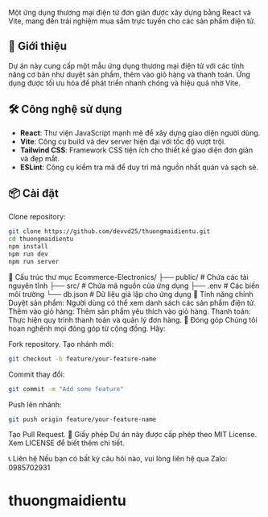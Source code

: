 Một ứng dụng thương mại điện tử đơn giản được xây dựng bằng React và Vite, mang đến trải nghiệm mua sắm trực tuyến cho các sản phẩm điện tử.

## 🚀 Giới thiệu

Dự án này cung cấp một mẫu ứng dụng thương mại điện tử với các tính năng cơ bản như duyệt sản phẩm, thêm vào giỏ hàng và thanh toán. Ứng dụng được tối ưu hóa để phát triển nhanh chóng và hiệu quả nhờ Vite.

## 🛠️ Công nghệ sử dụng

- **React**: Thư viện JavaScript mạnh mẽ để xây dựng giao diện người dùng.
- **Vite**: Công cụ build và dev server hiện đại với tốc độ vượt trội.
- **Tailwind CSS**: Framework CSS tiện ích cho thiết kế giao diện đơn giản và đẹp mắt.
- **ESLint**: Công cụ kiểm tra mã để duy trì mã nguồn nhất quán và sạch sẽ.

## 📦 Cài đặt

Clone repository:

```bash
git clone https://github.com/devvd25/thuongmaidientu.git
cd thuongmaidientu
npm install
npm run dev
npm run server
```

📂 Cấu trúc thư mục
Ecommerce-Electronics/
├── public/ # Chứa các tài nguyên tĩnh
├── src/ # Chứa mã nguồn của ứng dụng
├── .env # Các biến môi trường
└── db.json # Dữ liệu giả lập cho ứng dụng
🌟 Tính năng chính
Duyệt sản phẩm: Người dùng có thể xem danh sách các sản phẩm điện tử.
Thêm vào giỏ hàng: Thêm sản phẩm yêu thích vào giỏ hàng.
Thanh toán: Thực hiện quy trình thanh toán và quản lý đơn hàng.
🤝 Đóng góp
Chúng tôi hoan nghênh mọi đóng góp từ cộng đồng. Hãy:

Fork repository.
Tạo nhánh mới:

```bash
git checkout -b feature/your-feature-name
```

Commit thay đổi:

```bash
git commit -m "Add some feature"
```

Push lên nhánh:

```bash
git push origin feature/your-feature-name
```

Tạo Pull Request.
📜 Giấy phép
Dự án này được cấp phép theo MIT License. Xem LICENSE để biết thêm chi tiết.

📞 Liên hệ
Nếu bạn có bất kỳ câu hỏi nào, vui lòng liên hệ qua Zalo: 0985702931
# thuongmaidientu
